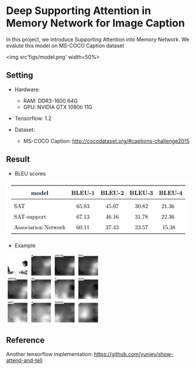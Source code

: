 # Deep Supporting Attention in Memory Network for Image Caption
In this project, we introduce Supporting Attention into Memory Network.
We evalute this model on MS-COCO Caption dataset

<img src'figs/model.png' width=50%>

## Setting 
- Hardware:
    - RAM: DDR3-1600 64G
    - GPU: NVIDIA GTX 1080ti 11G

- Tensorflow: 1.2

- Dataset:
    - MS-COCO Caption: http://cocodataset.org/#captions-challenge2015

## Result
- BLEU scores 
<img src='figs/table.png'>

- Example
<img src='figs/im_caption_4.png' width=50%>

## Reference
Another tensorflow implementation: https://github.com/yunjey/show-attend-and-tell

